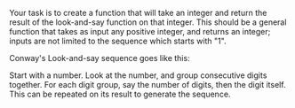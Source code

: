 Your task is to create a function that will take an integer and return the result of the look-and-say function on that integer. This should be a general function that takes as input any positive integer, and returns an integer; inputs are not limited to the sequence which starts with "1".

Conway's Look-and-say sequence goes like this:

Start with a number.
Look at the number, and group consecutive digits together.
For each digit group, say the number of digits, then the digit itself.
This can be repeated on its result to generate the sequence.
